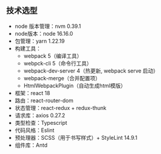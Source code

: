 ## 技术选型

- node 版本管理：nvm 0.39.1
- node版本：node 16.16.0
- 包管理：yarn 1.22.19
- 构建工具：
  - webpack 5（编译工具）
  - webpck-cli 5（命令行工具）
  - webpack-dev-server 4（热更新, webpack serve 启动）
  - webpack-merge（合并配置项）
  - HtmlWebpackPlugin（自动生成html模版）
- 框架：react 18
- 路由：react-router-dom
- 状态管理：react-redux + redux-thunk
- 请求库：axios 0.27.2
- 类型检查：Typescript 
- 代码风格：Eslint 
- 预处理器：SCSS（用于书写样式）+ StyleLint 14.9.1
- 组件库：Antd